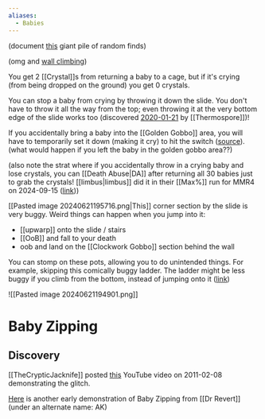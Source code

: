```yaml
---
aliases:
  - Babies
---
```

(document [this](https://discord.com/channels/313375426112389123/408694062862958592/669079522234073091) giant pile of random finds)

(omg and [wall climbing](https://discord.com/channels/313375426112389123/408694062862958592/740715478548348929))

You get 2 [[Crystal]]s from returning a baby to a cage, but if it's crying (from being dropped on the ground) you get 0 crystals.

You can stop a baby from crying by throwing it down the slide. You don't have to throw it all the way from the top; even throwing it at the very bottom edge of the slide works too (discovered [2020-01-21](https://discord.com/channels/313375426112389123/408694062862958592/669094088036974622) by [[Thermospore]])!

If you accidentally bring a baby into the [[Golden Gobbo]] area, you will have to temporarily set it down (making it cry) to hit the switch ([source](https://discord.com/channels/313375426112389123/408694062862958592/1283772746886676583)). (what would happen if you left the baby in the golden gobbo area??)

(also note the strat where if you accidentally throw in a crying baby and lose crystals, you can [[Death Abuse|DA]] after returning all 30 babies just to grab the crystals! [[limbus|limbus]] did it in their [[Max%]] run for MMR4 on 2024-09-15 ([link](https://www.twitch.tv/videos/2250758415?t=03h29m17s)))

[[Pasted image 20240621195716.png|This]] corner section by the slide is very buggy. Weird things can happen when you jump into it:
- [[upwarp]] onto the slide / stairs
- [[OoB]] and fall to your death
- oob and land on the [[Clockwork Gobbo]] section behind the wall

You can stomp on these pots, allowing you to do unintended things. For example, skipping this comically buggy ladder. The ladder might be less buggy if you climb from the bottom, instead of jumping onto it ([link](https://discord.com/channels/313375426112389123/408694062862958592/468693763401711626))

![[Pasted image 20240621194901.png]]
# Baby Zipping
## Discovery
[[TheCrypticJacknife]] posted [this](https://youtu.be/Fybv6fa7mNk) YouTube video on 2011-02-08 demonstrating the glitch.

[Here](https://youtu.be/Qis5U9ihdd8&t=357) is another early demonstration of Baby Zipping from [[Dr Revert]] (under an alternate name: AK)